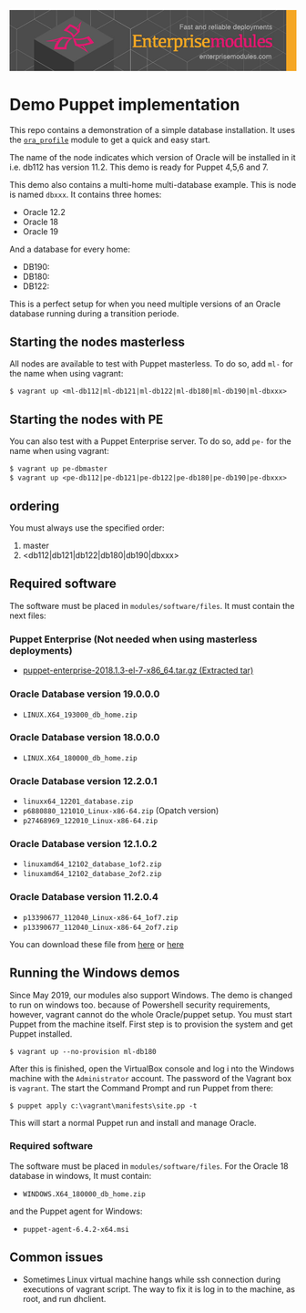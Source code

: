 [![Enterprise Modules](https://raw.githubusercontent.com/enterprisemodules/public_images/master/banner1.jpg)](https://www.enterprisemodules.com)
# Demo Puppet implementation

This repo contains a demonstration of a simple database installation. It uses the [`ora_profile`](https://forge.puppet.com/enterprisemodules/ora_profile) module to get a quick and easy start.

The name of the node indicates which version of Oracle will be installed in it i.e. db112 has version 11.2. This demo is ready for Puppet 4,5,6 and 7.

This demo also contains a multi-home multi-database example. This is node is named `dbxxx`. It contains three homes:

- Oracle 12.2
- Oracle 18
- Oracle 19

And a database for every home:

- DB190:
- DB180:
- DB122:

This is a perfect setup for when you need multiple versions of an Oracle database running during a transition periode.
## Starting the nodes masterless

All nodes are available to test with Puppet masterless. To do so, add `ml-` for the name when using vagrant:

```
$ vagrant up <ml-db112|ml-db121|ml-db122|ml-db180|ml-db190|ml-dbxxx>
```

## Starting the nodes with PE

You can also test with a Puppet Enterprise server. To do so, add `pe-` for the name when using vagrant:

```
$ vagrant up pe-dbmaster
$ vagrant up <pe-db112|pe-db121|pe-db122|pe-db180|pe-db190|pe-dbxxx>
```

## ordering

You must always use the specified order:

1. master
2. <db112|db121|db122|db180|db190|dbxxx>

## Required software

The software must be placed in `modules/software/files`. It must contain the next files:

### Puppet Enterprise (Not needed when using masterless deployments)
- [puppet-enterprise-2018.1.3-el-7-x86_64.tar.gz (Extracted tar)](https://puppet.com/download-puppet-enterprise)

### Oracle Database version 19.0.0.0
- `LINUX.X64_193000_db_home.zip`

### Oracle Database version 18.0.0.0
- `LINUX.X64_180000_db_home.zip`

### Oracle Database version 12.2.0.1
- `linuxx64_12201_database.zip`
- `p6880880_121010_Linux-x86-64.zip` (Opatch version)
- `p27468969_122010_Linux-x86-64.zip`

### Oracle Database version 12.1.0.2
- `linuxamd64_12102_database_1of2.zip`
- `linuxamd64_12102_database_2of2.zip`

### Oracle Database version 11.2.0.4
- `p13390677_112040_Linux-x86-64_1of7.zip`
- `p13390677_112040_Linux-x86-64_2of7.zip`

You can download these file from
[here](http://support.oracle.com)
or
[here](http://www.oracle.com/technetwork/database/enterprise-edition/downloads/oracle12c-linux-12201-3608234.html)

## Running the Windows demos

Since May 2019, our modules also support Windows. The demo is changed to run on windows too. because of Powershell security requirements, however, vagrant cannot do the whole Oracle/puppet setup. You must start Puppet from the machine itself. First step is to provision the system and get Puppet installed.

```
$ vagrant up --no-provision ml-db180
```

After this is finished, open the VirtualBox console and log i nto the Windows machine with the `Administrator` account. The password of the Vagrant box is `vagrant`. The start the Command Prompt and run Puppet from there:

```
$ puppet apply c:\vagrant\manifests\site.pp -t
```

This will start a normal Puppet run and install and manage Oracle.

### Required software

The software must be placed in `modules/software/files`. For the Oracle 18 database in windows, It must contain:

- `WINDOWS.X64_180000_db_home.zip`

and the Puppet agent for Windows:

- `puppet-agent-6.4.2-x64.msi`

## Common issues

- Sometimes Linux virtual machine hangs while ssh connection during executions of vagrant script. The way to fix it is log in to the machine, as root, and run dhclient. 
